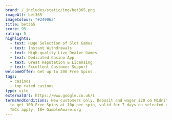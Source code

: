 ```yaml
---
brand: /_includes/static/img/bet365.png
imageAlt: bet365
imageColour: "#24906a"
title: bet365
score: 95
rating: 5
highlights:
  - text: Huge Selection of Slot Games
  - text: Instant Withdrawals
  - text: High-quality Live Dealer Games
  - text: Dedicated Casino App
  - text: Great Reputation & Licensing
  - text: Excellent Customer Support
welcomeOffer: Get up to 200 Free Spins
tags:
  - casinos
  - top rated casinos
type: site
externalUrl: https://www.google.co.uk/1
termsAndConditions: New customers only. Deposit and wager £20 on Midnite Casino
  to get 100 Free Spins at 10p per spin, valid for 7 days on selected games.
  T&Cs apply. 18+ GambleAware.org
---
```

